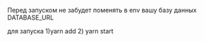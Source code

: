 Перед запуском не забудет поменять в env вашу базу данных DATABASE_URL

для запуска 
1)yarn add
2) yarn start

